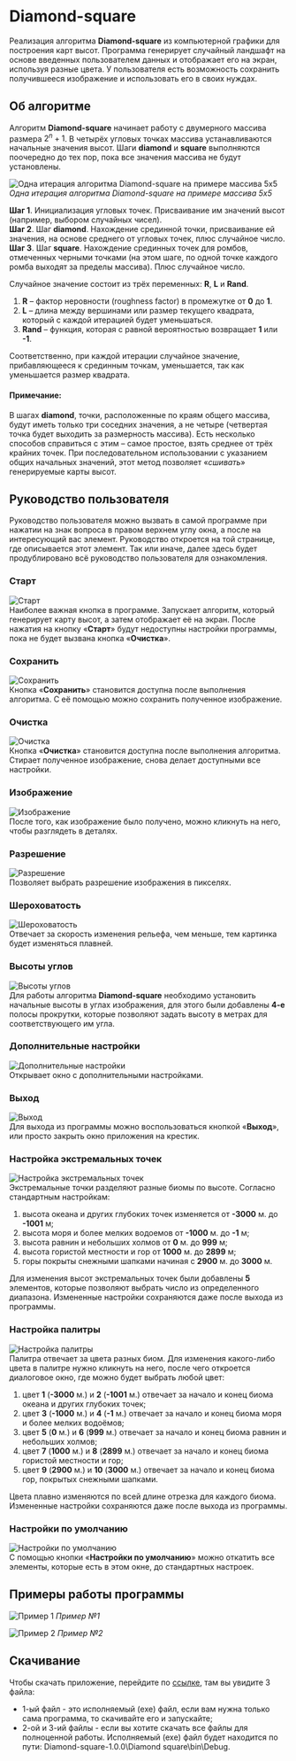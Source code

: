 # Diamond-square
Реализация алгоритма **Diamond-square** из компьютерной графики для построения карт высот.
Программа генерирует случайный ландшафт на основе введенных пользователем данных и отображает его на экран, используя разные цвета.
У пользователя есть возможность сохранить получившееся изображение и использовать его в своих нуждах.
## Об алгоритме
Алгоритм **Diamond-square** начинает работу с двумерного массива размера $2^n + 1$. В четырёх угловых точках массива устанавливаются начальные значения высот. Шаги **diamond** и **square** выполняются поочередно до тех пор, пока все значения массива не будут установлены.

![Одна итерация алгоритма Diamond-square на примере массива 5х5](https://github.com/IvanovArtyom/Diamond-square/blob/main/Steps%20of%20the%20Diamond-Square%20algorithm.jpg)  
*Одна итерация алгоритма Diamond-square на примере массива 5х5*

**Шаг 1**. Инициализация угловых точек. Присваивание им значений высот (например, выбором случайных чисел).  
**Шаг 2**. Шаг **diamond**. Нахождение срединной точки, присваивание ей значения, на основе среднего от угловых точек, плюс случайное число.  
**Шаг 3**. Шаг **square**. Нахождение срединных точек для ромбов, отмеченных черными точками (на этом шаге, по одной точке каждого ромба выходят за пределы массива). Плюс случайное число.

Случайное значение состоит из трёх переменных: **R**, **L** и **Rand**.
1. **R** – фактор неровности (roughness factor) в промежутке от **0** до **1**.
2. **L** – длина между вершинами или размер текущего квадрата, который с каждой итерацией будет уменьшаться.
3. **Rand** – функция, которая с равной вероятностью возвращает **1** или **-1**.  

Соответственно, при каждой итерации случайное значение, прибавляющееся к срединным точкам, уменьшается, так как уменьшается размер квадрата.
#### Примечание:
В шагах **diamond**, точки, расположенные по краям общего массива, будут иметь только три соседних значения, а не четыре (четвертая точка будет выходить за размерность массива). Есть несколько способов справиться с этим – самое простое, взять среднее от трёх крайних точек. При последовательном использовании с указанием общих начальных значений, этот метод позволяет «*сшивать*» генерируемые карты высот.
## Руководство пользователя
Руководство пользователя можно вызвать в самой программе при нажатии на знак вопроса в правом верхнем углу окна, а после на интересующий вас элемент. Руководство откроется на той странице, где описывается этот элемент.
Так или иначе, далее здесь будет продублировано всё руководство пользователя для ознакомления.
### Старт
![Старт](https://github.com/IvanovArtyom/Diamond-square/blob/main/Start.jpg)  
Наиболее важная кнопка в программе. Запускает алгоритм, который генерирует карту высот, а затем отображает её на экран. После нажатия на кнопку «**Старт**» будут недоступны настройки программы, пока не будет вызвана кнопка «**Очистка**».
### Сохранить
![Сохранить](https://github.com/IvanovArtyom/Diamond-square/blob/main/Save.jpg)  
Кнопка «**Сохранить**» становится доступна после выполнения алгоритма. С её помощью можно сохранить полученное изображение.
### Очистка
![Очистка](https://github.com/IvanovArtyom/Diamond-square/blob/main/Clear.jpg)  
Кнопка «**Очистка**» становится доступна после выполнения алгоритма. Стирает полученное изображение, снова делает доступными все настройки.
### Изображение
![Изображение](https://github.com/IvanovArtyom/Diamond-square/blob/main/Picture.jpg)  
После того, как изображение было получено, можно кликнуть на него, чтобы разглядеть в деталях.
### Разрешение
![Разрешение](https://github.com/IvanovArtyom/Diamond-square/blob/main/Resolution.jpg)  
Позволяет выбрать разрешение изображения в пикселях.
### Шероховатость
![Шероховатость](https://github.com/IvanovArtyom/Diamond-square/blob/main/Roughness.jpg)  
Отвечает за скорость изменения рельефа, чем меньше, тем картинка будет изменяться плавней.
### Высоты углов
![Высоты углов](https://github.com/IvanovArtyom/Diamond-square/blob/main/Corner%20heights.jpg)  
Для работы алгоритма **Diamond-square** необходимо установить начальные высоты в углах изображения, для этого были добавлены **4-е** полосы прокрутки, которые позволяют задать высоту в метрах для соответствующего им угла.
### Дополнительные настройки
![Дополнительные настройки](https://github.com/IvanovArtyom/Diamond-square/blob/main/Additional%20settings.jpg)  
Открывает окно с дополнительными настройками.
### Выход
![Выход](https://github.com/IvanovArtyom/Diamond-square/blob/main/Exit.jpg)  
Для выхода из программы можно воспользоваться кнопкой «**Выход**», или просто закрыть окно приложения на крестик.
### Настройка экстремальных точек
![Настройка экстремальных точек](https://github.com/IvanovArtyom/Diamond-square/blob/main/Extreme%20point%20setting.jpg)  
Экстремальные точки разделяют разные биомы по высоте. Согласно стандартным настройкам:  
1. высота океана и других глубоких точек изменяется от **-3000** м. до **-1001** м;
2. высота моря и более мелких водоемов от **-1000** м. до **-1** м;
3. высота равнин и небольших холмов от **0** м. до **999** м;
4. высота гористой местности и гор от **1000** м. до **2899** м;
5. горы покрыты снежными шапками начиная с **2900** м. до **3000** м.

Для изменения высот экстремальных точек были добавлены **5** элементов, которые позволяют выбрать число из определенного диапазона. Измененные настройки сохраняются даже после выхода из программы.
### Настройка палитры
![Настройка палитры](https://github.com/IvanovArtyom/Diamond-square/blob/main/Palette%20setting.jpg)  
Палитра отвечает за цвета разных биом. Для изменения какого-либо цвета в палитре нужно кликнуть на него, после чего откроется диалоговое окно, где можно будет выбрать любой цвет: 

1. цвет **1** (**-3000** м.) и **2** (**-1001** м.) отвечает за начало и конец биома океана и других глубоких точек;
2. цвет **3** (**-1000** м.) и **4** (**-1** м.) отвечает за начало и конец биома моря и более мелких водоёмов;
3. цвет **5** (**0** м.) и **6** (**999** м.) отвечает за начало и конец биома равнин и небольших холмов;
4. цвет **7** (**1000** м.) и **8** (**2899** м.) отвечает за начало и конец биома гористой местности и гор;
5. цвет **9** (**2900** м.) и **10** (**3000** м.) отвечает за начало и конец биома гор, покрытых снежными шапками.

Цвета плавно изменяются по всей длине отрезка для каждого биома. Измененные настройки сохраняются даже после выхода из программы.
### Настройки по умолчанию
![Настройки по умолчанию](https://github.com/IvanovArtyom/Diamond-square/blob/main/Default%20settings.jpg)  
С помощью кнопки «**Настройки по умолчанию**» можно откатить все элементы, которые есть в этом окне, до стандартных настроек.
## Примеры работы программы
![Пример 1](https://github.com/IvanovArtyom/Diamond-square/blob/main/Example%201.JPG)
*Пример №1*

![Пример 2](https://github.com/IvanovArtyom/Diamond-square/blob/main/Example%202.JPG)
*Пример №2*

## Скачивание
Чтобы скачать приложение, перейдите по [ссылке](https://github.com/IvanovArtyom/Diamond-square/releases), там вы увидите 3 файла:  
- 1-ый файл - это исполняемый (exe) файл, если вам нужна только сама программа, то скачивайте его и запускайте;  
- 2-ой и 3-ий файлы - если вы хотите скачать все файлы для полноценной работы. Исполняемый (exe) файл будет находится по пути: Diamond-square-1.0.0\Diamond square\bin\Debug.

